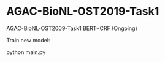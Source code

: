 # AGAC-BioNL-OST2019-Task1
AGAC-BioNL-OST2009-Task1 BERT+CRF  (Ongoing)

Train new model:

  python main.py
